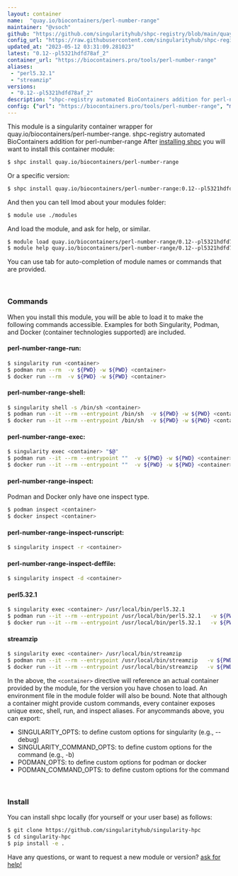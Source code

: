 ```yaml
---
layout: container
name:  "quay.io/biocontainers/perl-number-range"
maintainer: "@vsoch"
github: "https://github.com/singularityhub/shpc-registry/blob/main/quay.io/biocontainers/perl-number-range/container.yaml"
config_url: "https://raw.githubusercontent.com/singularityhub/shpc-registry/main/quay.io/biocontainers/perl-number-range/container.yaml"
updated_at: "2023-05-12 03:31:09.281023"
latest: "0.12--pl5321hdfd78af_2"
container_url: "https://biocontainers.pro/tools/perl-number-range"
aliases:
 - "perl5.32.1"
 - "streamzip"
versions:
 - "0.12--pl5321hdfd78af_2"
description: "shpc-registry automated BioContainers addition for perl-number-range"
config: {"url": "https://biocontainers.pro/tools/perl-number-range", "maintainer": "@vsoch", "description": "shpc-registry automated BioContainers addition for perl-number-range", "latest": {"0.12--pl5321hdfd78af_2": "sha256:c6eef0f370b5e622e1be1a157a02a8f1758156a850746b78d3a3600737b37388"}, "tags": {"0.12--pl5321hdfd78af_2": "sha256:c6eef0f370b5e622e1be1a157a02a8f1758156a850746b78d3a3600737b37388"}, "docker": "quay.io/biocontainers/perl-number-range", "aliases": {"perl5.32.1": "/usr/local/bin/perl5.32.1", "streamzip": "/usr/local/bin/streamzip"}}
---
```


This module is a singularity container wrapper for quay.io/biocontainers/perl-number-range.
shpc-registry automated BioContainers addition for perl-number-range
After [installing shpc](#install) you will want to install this container module:


```bash
$ shpc install quay.io/biocontainers/perl-number-range
```

Or a specific version:

```bash
$ shpc install quay.io/biocontainers/perl-number-range:0.12--pl5321hdfd78af_2
```

And then you can tell lmod about your modules folder:

```bash
$ module use ./modules
```

And load the module, and ask for help, or similar.

```bash
$ module load quay.io/biocontainers/perl-number-range/0.12--pl5321hdfd78af_2
$ module help quay.io/biocontainers/perl-number-range/0.12--pl5321hdfd78af_2
```

You can use tab for auto-completion of module names or commands that are provided.

<br>

### Commands

When you install this module, you will be able to load it to make the following commands accessible.
Examples for both Singularity, Podman, and Docker (container technologies supported) are included.

#### perl-number-range-run:

```bash
$ singularity run <container>
$ podman run --rm  -v ${PWD} -w ${PWD} <container>
$ docker run --rm  -v ${PWD} -w ${PWD} <container>
```

#### perl-number-range-shell:

```bash
$ singularity shell -s /bin/sh <container>
$ podman run --it --rm --entrypoint /bin/sh  -v ${PWD} -w ${PWD} <container>
$ docker run --it --rm --entrypoint /bin/sh  -v ${PWD} -w ${PWD} <container>
```

#### perl-number-range-exec:

```bash
$ singularity exec <container> "$@"
$ podman run --it --rm --entrypoint ""  -v ${PWD} -w ${PWD} <container> "$@"
$ docker run --it --rm --entrypoint ""  -v ${PWD} -w ${PWD} <container> "$@"
```

#### perl-number-range-inspect:

Podman and Docker only have one inspect type.

```bash
$ podman inspect <container>
$ docker inspect <container>
```

#### perl-number-range-inspect-runscript:

```bash
$ singularity inspect -r <container>
```

#### perl-number-range-inspect-deffile:

```bash
$ singularity inspect -d <container>
```


#### perl5.32.1

```bash
$ singularity exec <container> /usr/local/bin/perl5.32.1
$ podman run --it --rm --entrypoint /usr/local/bin/perl5.32.1   -v ${PWD} -w ${PWD} <container> -c " $@"
$ docker run --it --rm --entrypoint /usr/local/bin/perl5.32.1   -v ${PWD} -w ${PWD} <container> -c " $@"
```


#### streamzip

```bash
$ singularity exec <container> /usr/local/bin/streamzip
$ podman run --it --rm --entrypoint /usr/local/bin/streamzip   -v ${PWD} -w ${PWD} <container> -c " $@"
$ docker run --it --rm --entrypoint /usr/local/bin/streamzip   -v ${PWD} -w ${PWD} <container> -c " $@"
```



In the above, the `<container>` directive will reference an actual container provided
by the module, for the version you have chosen to load. An environment file in the
module folder will also be bound. Note that although a container
might provide custom commands, every container exposes unique exec, shell, run, and
inspect aliases. For anycommands above, you can export:

 - SINGULARITY_OPTS: to define custom options for singularity (e.g., --debug)
 - SINGULARITY_COMMAND_OPTS: to define custom options for the command (e.g., -b)
 - PODMAN_OPTS: to define custom options for podman or docker
 - PODMAN_COMMAND_OPTS: to define custom options for the command

<br>

### Install

You can install shpc locally (for yourself or your user base) as follows:

```bash
$ git clone https://github.com/singularityhub/singularity-hpc
$ cd singularity-hpc
$ pip install -e .
```

Have any questions, or want to request a new module or version? [ask for help!](https://github.com/singularityhub/singularity-hpc/issues)